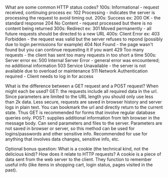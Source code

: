 What are some common HTTP status codes?
100s: Informational - request received, continuing process
    ex: 102 Processing - indicates the server is processing the request to avoid timing out.
200s: Success
    ex: 200 OK - the standard response
        204 No Content - request processed but there is no content being returned
300s: Redirect
    ex: 301 Moved permanently - all future requests should be directed to a new URL
400s: Client Error
    ex: 403 Forbidden - the request was valid but the server refuses to repond (possibly due to login permissions for example)
        404 Not Found - the page wasn't found but you can continue requesting it if you want
        429 Too many requests - the client has sent too many requests in too short a time
500s: Server error
    ex: 500 Internal Server Error - general error was encountered; no additional information
        503 Service Unavailable - the server is not available due to overload or maintenance
        511 Network Authentication required - Client needs to log in for access



What is the difference between a GET request and a POST request? When might each be used?
GET: the requests include all required data in the url. Since parameters are limited to the URL length you should only use less than 2k data. Less secure, requests are saved in browser history and server logs in plain text. You can bookmark the url and directly return to the current state. Thus GET is recommended for forms that involve regular database queries only.
POST: supplies additional information from teh browser in the message body. Can send parameters and files to the server. Parameters are not saved in browser or server, so this method can be used for logins/passwords and other sensitive info. Recommended for use for anything that involves data changes, sensitive info, etc.


Optional bonus question: What is a cookie (the technical kind, not the delicious kind)? How does it relate to HTTP requests?
A cookie is a piece of data sent from the web server to the client. They function to remember useful info (like items in shopping cart, login status, pages visited in the past). 


